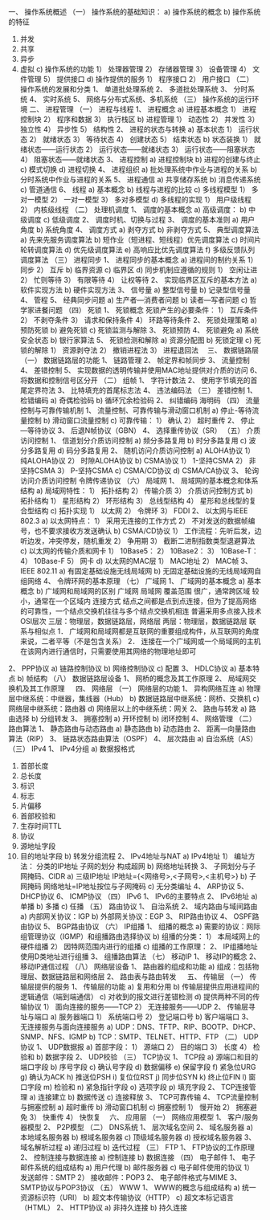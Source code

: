 一、	操作系统概述
	（一）	操作系统的基础知识：
		a)	操作系统的概念
b)	操作系统的特征
1)	并发
2)	共享
3)	异步
4)	虚拟
c)	操作系统的功能
1）	处理器管理
2）	存储器管理
3）	设备管理
4）	文件管理
5）	提供接口
d)	操作提供的服务
1）	程序接口
2）	用户接口
（二）	操作系统的发展和分类
1、	单道批处理系统
2、	多道批处理系统
3、	分时系统
4、	实时系统
5、	网络与分布式系统、多机系统
（三）	操作系统的运行环境
二、	进程管理
（一）	进程与线程
1、	进程概念
a)	进程基本概念
1）	进程控制块
2）	程序和数据
3）	执行栈区
b)	进程管理
1）	动态性
2）	并发性
3）	独立性
4）	异步性
5）	结构性
2、	进程的状态与转换
a)	基本状态
1）	运行状态
2）	就绪状态
3）	等待状态
4）	创建状态
5）	结束状态
b)	状态装换
1）	就绪状态——运行状态
2）	运行状态——就绪状态
3）	运行状态——阻塞状态
4）	阻塞状态——就绪状态
3、	进程控制
a)	进程控制块
b)	进程的创建与终止
c)	模式切换
d)	进程切换
4、	进程组织
a)	批处理系统中作业与进程的关系
b)	分时系统中作业与进程的关系
5、	进程通信
a)	共享储存系统
b)	消息传递系统
c)	管道通信
6、	线程
a)	基本概念
b)	线程与进程的比较
c)	多线程模型
1）	多对一模型
2）	一对一模型
3）	多对多模型
d)	多线程的实现
1）	用户级线程
2）	内核级线程
（二）	处理机调度
1、	调度的基本概念
a)	高级调度：
b)	中级调度
c)	低级调度
2、	调度时机、切换与过程
3、	调度的基本准则
a)	用户角度
b)	系统角度
4、	调度方式
a)	剥夺方式
b)	非剥夺方式
5、	典型调度算法
a)	先来先服务调度算法
b)	短作业（短进程、短线程）优先调度算法
c)	时间片轮转调度算法
d)	优先级调度算法
e)	高响应比优先调度算法
f)	多级反馈队列调度算法
（三）	进程同步
1、	进程同步的基本概念
a)	进程间的制约关系
1）	同步
2）	互斥
b)	临界资源
c)	临界区
d)	同步机制应遵循的规则
1）	空闲让进
2）	忙则等待
3）	有限等待
4）	让权等待
2、	实现临界区互斥的基本方法
a)	软件实现方法
b)	硬件实现方法
3、	信号量
a)	整型信号量
b)	记录型信号量
4、	管程
5、	经典同步问题
a)	生产者—消费者问题
b)	读者—写者问题
c)	哲学家进餐问题
（四）	死锁
1、	死锁概念
死锁产生的必要条件：
1）	互斥条件
2）	不剥夺条件
3）	请求和保持条件
4）	环路等待条件
2、	死锁处理策略
a)	预防死锁
b)	避免死锁
c)	死锁监测与解除
3、	死锁预防
4、	死锁避免
a)	系统安全状态
b)	银行家算法
5、	死锁检测和解除
a)	资源分配图
b)	死锁定理
c)	死锁的解除
1）	资源剥夺法
2）	撤销进程法
3）	进程退回法
 三、	数据链路层
（一）	数据链路层的功能
1、	链路管理
2、	帧定界和帧同步
3、	流量控制
4、	差错控制
5、	实现数据的透明传输并使用MAC地址提供对介质的访问
6、	将数据和控制信号区分开
（二）	组帧
1、	字符计数法
2、	使用字节填充的首尾定界符法
3、	比特填充的首尾标志法
4、	违法编码法
（三）	差错控制
1、	检错编码
a)	奇偶检验码
b)	循环冗余检验码
2、	纠错编码
海明码
（四）	流量控制与可靠传输机制
1、	流量控制、可靠传输与滑动窗口机制
a)	停止-等待流量控制
b)	滑动窗口流量控制
c)	可靠传输：
1）	确认
2）	超时重传
2、	停止—等待协议
3、	后退N帧协议（GBN）
4、	选择重传协议（SR）
（五）	介质访问控制
1、	信道划分介质访问控制
a)	频分多路复用
b)	时分多路复用
c)	波分多路复用
d)	码分多路复用
2、	随机访问介质访问控制
a)	ALOHA协议
1）	纯ALOHA协议
2）	时隙ALOHA协议
b)	CSMA协议
1）	1-坚持CSMA
2）	非坚持CSMA
3）	P-坚持CSMA
c)	CSMA/CD协议
d)	CSMA/CA协议
3、	轮询访问介质访问控制
令牌传递协议
（六）	局域网
1、	局域网的基本概念和体系结构
a)	局域网特性：
1）	拓扑结构
2）	传输介质
3）	介质访问控制方式
b)	拓扑结构
1）	星形结构
2）	环形结构
3）	总线型结构
4）	星形和总线型的复合型结构
c)	拓扑实现
1）	以太网
2）	令牌环
3）	FDDI
2、	以太网与IEEE 802.3
a)	以太网特点：
1）	采用无连接的工作方式
2）	不对发送的数据帧编号，也不要求接收方发送确认
b)	CSMA/CD协议
1）	工作流程：先听后发，边听边发，冲突停发，随机重发
2）	争用期
3）	截断二进制指数类型退避算法
c)	以太网的传输介质和网卡
1）	10Base5：
2）	10Base2：
3）	10Base-T：
4）	10Base-F
5）	网卡
d)	以太网的MAC层
1）	MAC地址
2）	MAC帧
3、	IEEE 802.11
a)	有固定基础设施无线局域网
b)	无固定基础设施的无线局域网自组网络
4、	令牌环网的基本原理
（七）	广域网
1、	广域网的基本概念
a)	基本概念
b)	广域网和局域网的区别
	广域网	局域网
覆盖范围	很广，通常跨区域	较小，通常在一个区域内
连接方式	结点之间都是点到点连接，但为了提高网络的可靠性，一个结点交换机往往与多个结点交换机相连	普遍采用多点接入技术
OSI层次	三层：物理层，数据链路层，网络层	两层：物理层，数据链路层
联系与相似点	1．	广域网和局域网都是互联网的重要组成构件，从互联网的角度来说，二者平等（不是包含关系）
2．	连接在一个广域网或一个局域网的主机在该网内进行通信时，只需要使用其网络的物理地址即可

2、	PPP协议
a)	链路控制协议
b)	网络控制协议
c)	配置
3、	HDLC协议
a)	基本特点
b)	帧结构
（八）	数据链路层设备
1、	网桥的概念及其工作原理
2、	局域网交换机及其工作原理
 
四、	网络层
（一）	网络层的功能
1、	异构网络互连
a)	物理层中继系统：中继器，集线器（Hub）
b)	数据链路层中继系统：网桥、交换机
c)	网络层中继系统：路由器
d)	网络层以上的中继系统：网关
2、	路由与转发
a)	路由选择
b)	分组转发
3、	拥塞控制
a)	开环控制
b)	闭环控制
4、	网络管理
（二）	路由算法
1、	静态路由与动态路由
a)	静态路由
b)	动态路由
2、	距离—向量路由算法（RIP）
3、	链路状态路由算法（OSPF）
4、	层次路由
a)	自治系统（AS）
（三）	IPv4
1、	IPv4分组
a)	数据报格式
1)	首部长度
2)	总长度
3)	标识
4)	标志
5)	片偏移
6)	首部校验和
7)	生存时间TTL
8)	协议
9)	源地址字段
10)	目的地址字段
b)	转发分组流程
2、	IPv4地址与NAT
a)	IPv4地址
1）	编址方法：
分类的IP地址
子网的划分
构成超网
b)	网络地址转换
3、	子网划分与子网掩码、CIDR
a)	三级IP地址
IP地址={<网络号>,<子网号>,<主机号>}
b)	子网掩码
网络地址=IP地址按位与子网掩码
c)	无分类编址
4、	ARP协议
5、	DHCP协议
6、	ICMP协议
（四）	IPv6
1、	IPv6的主要特点
2、	IPv6地址
a)	单播
b)	多播
c)	任播
（五）	路由协议
1、	自治系统
2、	域内路由与域间路由
a)	内部网关协议：IGP
b)	外部网关协议：EGP
3、	RIP路由协议
4、	OSPF路由协议
5、	BGP路由协议
（六）	IP组播
1、	组播的概念
a)	需要的协议：网际组管理协议（IGMP）和组播路由选择协议
b)	组播的分类：
1）	本局域网上的硬件组播
2）	因特网范围内进行的组播
c)	组播的工作原理：
2、	IP组播地址
使用D类地址进行组播
3、	组播路由算法
（七）	移动IP
1、	移动IP的概念
2、	移动IP通信过程
（八）	网络层设备
1、	路由器的组成和功能
a)	组成：包括物理层、数据链路层和网络层
2、	路由表与路由转发
 
五、	传输层
（一）	传输层提供的服务
1、	传输层的功能
a)	复用和分用
b)	传输层提供应用进程间的逻辑通信（端到端通信）
c)	对收到的报文进行差错检测
d)	提供两种不同的传输协议
1）	面向连接的服务——TCP
2）	无连接服务——UDP
2、	传输层寻址与端口
a)	服务器端口
1）	系统端口号
2）	登记端口号
b)	客户端端口
3、	无连接服务与面向连接服务
a)	UDP：DNS、TFTP、RIP、BOOTP、DHCP、SNMP、NFS、IGMP
b)	TCP：SMTP、TELNET、HTTP、FTP
（二）	UDP协议
1、	UDP数据报
a)	首部字段：
1）	源端口
2）	目的端口
3）	长度
4）	检验和
b)	数据字段
2、	UDP校验
（三）	TCP协议
1、	TCP段
a)	源端口和目的端口字段
b)	序号字段
c)	确认号字段
d)	数据偏移
e)	保留字段
f)	紧急位URG
g)	确认为ACK
h)	推送位PSH
i)	复位位RST
j)	同步位SYN
k)	终止位FIN
l)	窗口字段
m)	检验和
n)	紧急指针字段
o)	选项字段
p)	填充字段
2、	TCP连接管理
a)	连接建立
b)	数据传送
c)	连接释放
3、	TCP可靠传输
4、	TCP流量控制与拥塞控制
a)	超时重传
b)	滑动窗口机制
c)	拥塞控制
1）	慢开始
2）	拥塞避免
3）	快重传
4）	快恢复
 六、	应用层
（一）	网络应用模型
1、	客户/服务器模型
2、	P2P模型
（二）	DNS系统
1、	层次域名空间
2、	域名服务器
a)	本地域名服务器
b)	根域名服务器
c)	顶级域名服务器
d)	授权域名服务器
3、	域名解析过程
a)	递归过程
b)	迭代过程
（三）	FTP
1、	FTP协议的工作原理
2、	控制连接与数据连接
a)	控制连接
b)	数据连接
（四）	电子邮件
1、	电子邮件系统的组成结构
a)	用户代理
b)	邮件服务器
c)	电子邮件使用的协议
1）	发送邮件：SMTP
2）	接收邮件：POP3
2、	电子邮件格式与MIME
3、	SMTP协议与POP3协议
（五）	WWW
1、	WWW的概念与组成结构
a)	统一资源标识符（URI）
b)	超文本传输协议（HTTP）
c)	超文本标记语言（HTML）
2、	HTTP协议
a)	非持久连接
b)	持久连接


